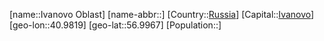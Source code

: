 ﻿---
location: [56.9967,40.9819]
type: State
tags:
- geo/State


SpocWebEntityId: 37126
isDeleted: false
confidential: public

---
[name::Ivanovo Oblast]
[name-abbr::]
[Country::[Russia](geo/Continent/Europe/Russia.md)]
[Capital::[Ivanovo](geo/Continent/Europe/Russia/Ivanovo.md)]
[geo-lon::40.9819]
[geo-lat::56.9967]
[Population::]

